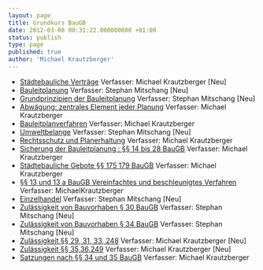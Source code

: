 ```yaml
---
layout: page
title: Grundkurs BauGB
date: 2012-03-08 00:31:22.000000000 +01:00
status: publish
type: page
published: true
author: 'Michael Krautzberger'
---
```

*   [Städtebauliche Verträge](/assets/grundkurs/Städtebauliche-Verträge.pdf) Verfasser: Michael Krautzberger [Neu]
*   [Bauleitplanung](/assets/grundkurs/Grundkurs-BLPL-Allg-Stand-3-12.pdf) Verfasser: Stephan Mitschang [Neu]
*   [Grundprinzipien der Bauleitplanung](/assets/grundkurs/Grundkurs-BLPL-Grundprinzipien-Stand-3-12.pdf) Verfasser: Stephan Mitschang [Neu]
*   [Abwägung: zentrales Element jeder Planung](/assets/grundkurs/abwaegung.pdf) Verfasser: Michael Krautzberger
*   [Bauleitplanverfahren](/assets/grundkurs/Bauleitplanverfahren.pdf) Verfasser: Michael Krautzberger
*   [Umweltbelange](/assets/grundkurs/Grundkurs-BLPL-Umwelt-Stand-3-12.pdf) Verfasser: Stephan Mitschang [Neu]
*   [Rechtsschutz und Planerhaltung](/assets/grundkurs/rechtsschutz_planerhalt.pdf) Verfasser: Michael Krautzberger
*   [Sicherung der Bauleitplanung : §§ 14 bis 28 BauGB](/assets/grundkurs/Plansicherung_14-28_BauGB.pdf) Verfasser: Michael Krautzberger
*   [Städtebauliche Gebote §§ 175 179 BauGB](/assets/grundkurs/Staedtebauliche_Gebote.pdf) Verfasser: Michael Krautzberger
*   [§§ 13 und 13 a BauGB Vereinfachtes und beschleunigtes Verfahren](/assets/grundkurs/13_13a_BauGB.pdf) Verfasser: MichaelKrautzberger
*   [Einzelhandel](/assets/grundkurs/Grundkurs-BLPL-Einzelhandel-Stand-3-12.pdf) Verfasser: Stephan Mitschang [Neu]
*   [Zulässigkeit von Bauvorhaben § 30 BauGB](/assets/grundkurs/30_BauGB-Teilnehmer_Mitschang.pdf) Verfasser: Stephan Mitschang [Neu]
*   [Zulässigkeit von Bauvorhaben § 34 BauGB](/assets/grundkurs/34_BauGB-Teilnehmer_Mitschang.pdf) Verfasser: Stephan Mitschang [Neu]
*   [Zulässigkeit §§ 29, 31, 33, 248](/assets/grundkurs/Zulaessigkeit_29_31_33_248.pdf) Verfasser: Michael Krautzberger [Neu]
*   [Zulässigkeit §§ 35,36,249](/assets/grundkurs/Zulaessigkeit_35_36_249.pdf) Verfasser: Michael Krautzberger [Neu]
*   [Satzungen nach §§ 34 und 35 BauGB](/assets/grundkurs/34_und_35_BauGB_Satzungen.pdf) Verfasser: Michael Krautzberger
